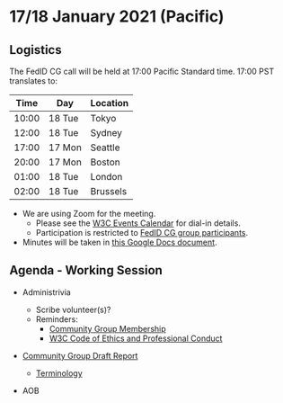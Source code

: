 # 17/18 January 2021 (Pacific)

## Logistics

The FedID CG call will be held at 17:00 Pacific Standard time. 17:00 PST translates to:

| Time         | Day    | Location      |
| ------------ | ------ | ------------- |
| 10:00        | 18 Tue | Tokyo         |
| 12:00        | 18 Tue | Sydney        |
| 17:00        | 17 Mon | Seattle       |
| 20:00        | 17 Mon | Boston        |
| 01:00        | 18 Tue | London        |
| 02:00        | 18 Tue | Brussels      |

* We are using Zoom for the meeting.
    * Please see the [W3C Events Calendar](https://www.w3.org/events/meetings/359d1ef8-6918-4a5f-bc7a-3ec23366752b/20220117T170000) for dial-in details. 
    * Participation is restricted to [FedID CG group participants](https://www.w3.org/community/fed-id/participants).
* Minutes will be taken in [this Google Docs document](https://docs.google.com/document/d/1O7Rn8Aj4rsYWohdEP61lnGdgkai0xTZFQgm7XEA0RBM/edit#).


## Agenda - Working Session

* Administrivia
  * Scribe volunteer(s)?
  * Reminders: 
     * [Community Group Membership](https://www.w3.org/community/fed-id/)
     * [W3C Code of Ethics and Professional Conduct](https://www.w3.org/Consortium/cepc/)

* [Community Group Draft Report](https://docs.google.com/document/d/1D-UbhD7_d_X8h1_aEFV-nrlkMf2pQDTuf_s70ycYj20/edit)
  * [Terminology](https://github.com/fedidcg/proposals/wiki/Terminology)

* AOB
